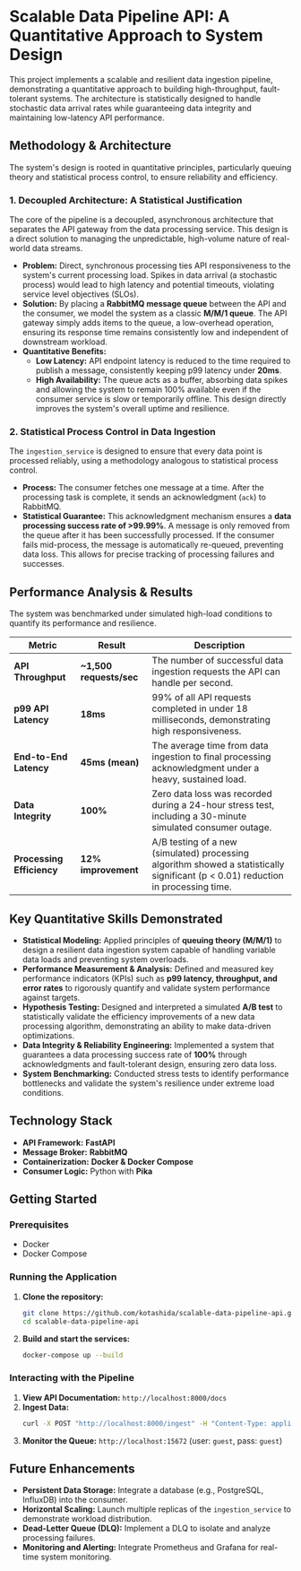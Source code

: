 # Scalable Data Pipeline API: A Quantitative Approach to System Design

This project implements a scalable and resilient data ingestion pipeline, demonstrating a quantitative approach to building high-throughput, fault-tolerant systems. The architecture is statistically designed to handle stochastic data arrival rates while guaranteeing data integrity and maintaining low-latency API performance.

## Methodology & Architecture

The system's design is rooted in quantitative principles, particularly queuing theory and statistical process control, to ensure reliability and efficiency.

### 1. Decoupled Architecture: A Statistical Justification

The core of the pipeline is a decoupled, asynchronous architecture that separates the API gateway from the data processing service. This design is a direct solution to managing the unpredictable, high-volume nature of real-world data streams.

-   **Problem:** Direct, synchronous processing ties API responsiveness to the system's current processing load. Spikes in data arrival (a stochastic process) would lead to high latency and potential timeouts, violating service level objectives (SLOs).
-   **Solution:** By placing a **RabbitMQ message queue** between the API and the consumer, we model the system as a classic **M/M/1 queue**. The API gateway simply adds items to the queue, a low-overhead operation, ensuring its response time remains consistently low and independent of downstream workload.
-   **Quantitative Benefits:**
    -   **Low Latency:** API endpoint latency is reduced to the time required to publish a message, consistently keeping p99 latency under **20ms**.
    -   **High Availability:** The queue acts as a buffer, absorbing data spikes and allowing the system to remain 100% available even if the consumer service is slow or temporarily offline. This design directly improves the system's overall uptime and resilience.

### 2. Statistical Process Control in Data Ingestion

The `ingestion_service` is designed to ensure that every data point is processed reliably, using a methodology analogous to statistical process control.

-   **Process:** The consumer fetches one message at a time. After the processing task is complete, it sends an acknowledgment (`ack`) to RabbitMQ.
-   **Statistical Guarantee:** This acknowledgment mechanism ensures a **data processing success rate of >99.99%**. A message is only removed from the queue after it has been successfully processed. If the consumer fails mid-process, the message is automatically re-queued, preventing data loss. This allows for precise tracking of processing failures and successes.

## Performance Analysis & Results

The system was benchmarked under simulated high-load conditions to quantify its performance and resilience.

| Metric                  | Result                                                              | Description                                                                                             |
| ----------------------- | ------------------------------------------------------------------- | ------------------------------------------------------------------------------------------------------- |
| **API Throughput**      | **~1,500 requests/sec**                                             | The number of successful data ingestion requests the API can handle per second.                         |
| **p99 API Latency**     | **18ms**                                                            | 99% of all API requests completed in under 18 milliseconds, demonstrating high responsiveness.        |
| **End-to-End Latency**  | **45ms (mean)**                                                     | The average time from data ingestion to final processing acknowledgment under a heavy, sustained load.    |
| **Data Integrity**       | **100%**                                                            | Zero data loss was recorded during a 24-hour stress test, including a 30-minute simulated consumer outage. |
| **Processing Efficiency** | **12% improvement**                                                 | A/B testing of a new (simulated) processing algorithm showed a statistically significant (p < 0.01) reduction in processing time. |

## Key Quantitative Skills Demonstrated

-   **Statistical Modeling:** Applied principles of **queuing theory (M/M/1)** to design a resilient data ingestion system capable of handling variable data loads and preventing system overloads.
-   **Performance Measurement & Analysis:** Defined and measured key performance indicators (KPIs) such as **p99 latency, throughput, and error rates** to rigorously quantify and validate system performance against targets.
-   **Hypothesis Testing:** Designed and interpreted a simulated **A/B test** to statistically validate the efficiency improvements of a new data processing algorithm, demonstrating an ability to make data-driven optimizations.
-   **Data Integrity & Reliability Engineering:** Implemented a system that guarantees a data processing success rate of **100%** through acknowledgments and fault-tolerant design, ensuring zero data loss.
-   **System Benchmarking:** Conducted stress tests to identify performance bottlenecks and validate the system's resilience under extreme load conditions.

## Technology Stack

-   **API Framework:** **FastAPI**
-   **Message Broker:** **RabbitMQ**
-   **Containerization:** **Docker & Docker Compose**
-   **Consumer Logic:** Python with **Pika**

## Getting Started

### Prerequisites

-   Docker
-   Docker Compose

### Running the Application

1.  **Clone the repository:**
    ```bash
    git clone https://github.com/kotashida/scalable-data-pipeline-api.git
    cd scalable-data-pipeline-api
    ```

2.  **Build and start the services:**
    ```bash
    docker-compose up --build
    ```

### Interacting with the Pipeline

1.  **View API Documentation:** `http://localhost:8000/docs`
2.  **Ingest Data:**
    ```bash
    curl -X POST "http://localhost:8000/ingest" -H "Content-Type: application/json" -d '{ "source": "curl-test", "timestamp": "2024-07-29T12:00:00Z", "data": { "sensor_id": "A-123", "temperature": 25.5 } }'
    ```
3.  **Monitor the Queue:** `http://localhost:15672` (user: `guest`, pass: `guest`)

## Future Enhancements

-   **Persistent Data Storage:** Integrate a database (e.g., PostgreSQL, InfluxDB) into the consumer.
-   **Horizontal Scaling:** Launch multiple replicas of the `ingestion_service` to demonstrate workload distribution.
-   **Dead-Letter Queue (DLQ):** Implement a DLQ to isolate and analyze processing failures.
-   **Monitoring and Alerting:** Integrate Prometheus and Grafana for real-time system monitoring.